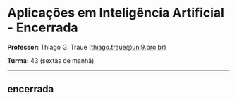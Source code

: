 # Aplicações em Inteligência Artificial - Encerrada

**Professor:** Thiago G. Traue (thiago.traue@uni9.pro.br)

**Turma:** 43 (sextas de manhã)

***

## encerrada
